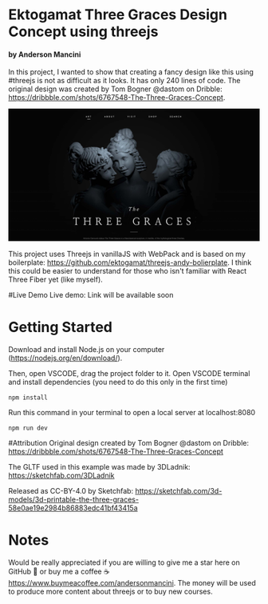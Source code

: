 # Ektogamat Three Graces Design Concept using threejs
<h4>by Anderson Mancini</h4>

In this project, I wanted to show that creating a fancy design like this using #threejs is not as difficult as it looks. It has only 240 lines of code. The original design was created by Tom Bogner @dastom on Dribble: https://dribbble.com/shots/6767548-The-Three-Graces-Concept.

<img  widht="100%" height="auto" src="static/textures/imageSocial.jpg">

This project uses Threejs in vanillaJS with WebPack and is based on my boilerplate: https://github.com/ektogamat/threejs-andy-bolierplate. I think this could be easier to understand for those who isn't familiar with React Three Fiber yet (like myself).

#Live Demo
Live demo: Link will be available soon

# Getting Started
Download and install Node.js on your computer (https://nodejs.org/en/download/).

Then, open VSCODE, drag the project folder to it. Open VSCODE terminal and install dependencies (you need to do this only in the first time)
```
npm install
```

Run this command in your terminal to open a local server at localhost:8080
```
npm run dev
```

#Attribution
Original design created by Tom Bogner @dastom on Dribble: https://dribbble.com/shots/6767548-The-Three-Graces-Concept

The GLTF used in this example was made by 3DLadnik: https://sketchfab.com/3DLadnik

Released as CC-BY-4.0 by Sketchfab: https://sketchfab.com/3d-models/3d-printable-the-three-graces-58e0ae19e2984b86883edc41bf43415a

# Notes
Would be really appreciated if you are willing to give me a star here on GitHub 🎉 or buy me a coffee ☕ https://www.buymeacoffee.com/andersonmancini. The money will be used to produce more content about threejs or to buy new courses.